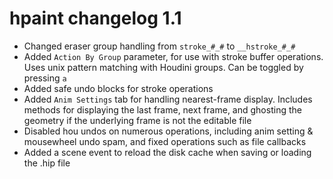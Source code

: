 # hpaint changelog 1.1

- Changed eraser group handling from `stroke_#_#` to `__hstroke_#_#`
- Added `Action By Group` parameter, for use with stroke buffer operations. Uses unix pattern matching with Houdini groups. Can be toggled by pressing `a`
- Added safe undo blocks for stroke operations
- Added `Anim Settings` tab for handling nearest-frame display. Includes methods for displaying the last frame, next frame, and ghosting the geometry if the underlying frame is not the editable file
- Disabled hou undos on numerous operations, including anim setting & mousewheel undo spam, and fixed operations such as file callbacks
- Added a scene event to reload the disk cache when saving or loading the .hip file
